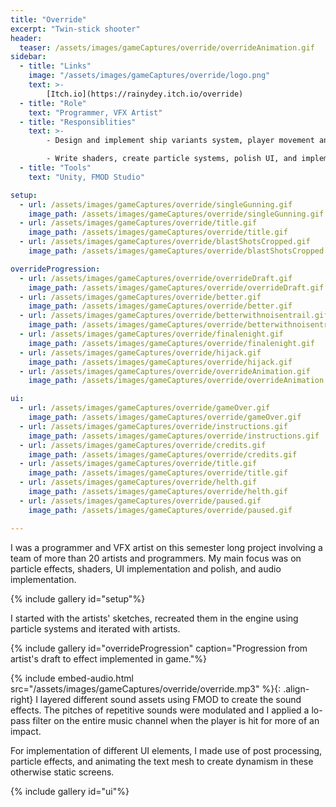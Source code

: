 ```yaml
---
title: "Override"
excerpt: "Twin-stick shooter"
header:
  teaser: /assets/images/gameCaptures/override/overrideAnimation.gif
sidebar:
  - title: "Links"
    image: "/assets/images/gameCaptures/override/logo.png"
    text: >-
        [Itch.io](https://rainydey.itch.io/override)
  - title: "Role"
    text: "Programmer, VFX Artist"
  - title: "Responsiblities"
    text: >-
        - Design and implement ship variants system, player movement and firing, as well as override system.

        - Write shaders, create particle systems, polish UI, and implement audio.
  - title: "Tools"
    text: "Unity, FMOD Studio"

setup:
  - url: /assets/images/gameCaptures/override/singleGunning.gif
    image_path: /assets/images/gameCaptures/override/singleGunning.gif
  - url: /assets/images/gameCaptures/override/title.gif
    image_path: /assets/images/gameCaptures/override/title.gif
  - url: /assets/images/gameCaptures/override/blastShotsCropped.gif
    image_path: /assets/images/gameCaptures/override/blastShotsCropped.gif

overrideProgression:
  - url: /assets/images/gameCaptures/override/overrideDraft.gif
    image_path: /assets/images/gameCaptures/override/overrideDraft.gif
  - url: /assets/images/gameCaptures/override/better.gif
    image_path: /assets/images/gameCaptures/override/better.gif
  - url: /assets/images/gameCaptures/override/betterwithnoisentrail.gif
    image_path: /assets/images/gameCaptures/override/betterwithnoisentrail.gif
  - url: /assets/images/gameCaptures/override/finalenight.gif
    image_path: /assets/images/gameCaptures/override/finalenight.gif
  - url: /assets/images/gameCaptures/override/hijack.gif
    image_path: /assets/images/gameCaptures/override/hijack.gif
  - url: /assets/images/gameCaptures/override/overrideAnimation.gif
    image_path: /assets/images/gameCaptures/override/overrideAnimation.gif

ui:
  - url: /assets/images/gameCaptures/override/gameOver.gif
    image_path: /assets/images/gameCaptures/override/gameOver.gif
  - url: /assets/images/gameCaptures/override/instructions.gif
    image_path: /assets/images/gameCaptures/override/instructions.gif
  - url: /assets/images/gameCaptures/override/credits.gif
    image_path: /assets/images/gameCaptures/override/credits.gif
  - url: /assets/images/gameCaptures/override/title.gif
    image_path: /assets/images/gameCaptures/override/title.gif
  - url: /assets/images/gameCaptures/override/helth.gif
    image_path: /assets/images/gameCaptures/override/helth.gif
  - url: /assets/images/gameCaptures/override/paused.gif
    image_path: /assets/images/gameCaptures/override/paused.gif

---
```


I was a programmer and VFX artist on this semester long project involving a team of more than 20 artists and programmers. 
My main focus was on particle effects, shaders, UI implementation and polish, and audio implementation.

{% include gallery id="setup"%}

I started with the artists' sketches, recreated them in the engine using particle systems and iterated with artists. 

{% include gallery id="overrideProgression" caption="Progression from artist's draft to effect implemented in game."%}

{% include embed-audio.html src="/assets/images/gameCaptures/override/override.mp3" %}{: .align-right}
I layered different sound assets using FMOD to create the sound effects. 
The pitches of repetitive sounds were modulated and I applied a lo-pass filter on the entire music channel when the player is hit for more of an impact.

For implementation of different UI elements, I made use of post processing, particle effects, and animating the text mesh to create dynamism in these otherwise static screens.

{% include gallery id="ui"%}


